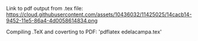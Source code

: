 
Link to pdf output from .tex file:
https://cloud.githubusercontent.com/assets/10436032/11425025/14cacb14-9452-11e5-86a4-4d0058614834.png

Compiling .TeX and coverting to PDF: 'pdflatex edelacampa.tex'
